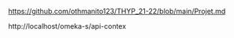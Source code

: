 https://github.com/othmanito123/THYP_21-22/blob/main/Projet.md

http:\/\/localhost\/omeka-s\/api-contex
